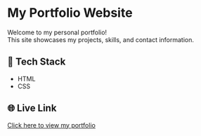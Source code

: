 # My Portfolio Website

Welcome to my personal portfolio!  
This site showcases my projects, skills, and contact information.

## 🚀 Tech Stack
- HTML
- CSS


## 🌐 Live Link
[Click here to view my portfolio]()
